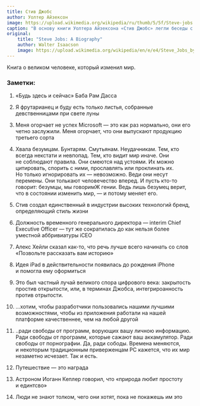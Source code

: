 ```yaml
---
title: Стив Джобс
author: Уолтер Айзексон
image: https://upload.wikimedia.org/wikipedia/ru/thumb/5/5f/Steve-jobs.jpg/155px-Steve-jobs.jpg
caption: "В основу книги Уолтера Айзексона «Стив Джобс» легли беседы с самим Стивом Джобсом, а также с его родственниками, друзьями, врагами, соперниками и коллегами. Джобс никак не контролировал автора. Он откровенно отвечал на все вопросы и ждал такой же честности от остальных. Это рассказ о жизни, полной падений и взлетов, о сильном человеке и талантливом бизнесмене, который одним из первых понял: чтобы добиться успеха в XXI веке, нужно соединить креативность и технологии. Книга вышла в США в октябре 2011 года и сразу стала первой в рейтинге amazon.com."
original:
    title: "Steve Jobs: A Biography"
    author: Walter Isaacson
    image: https://upload.wikimedia.org/wikipedia/en/e/e4/Steve_Jobs_by_Walter_Isaacson.jpg
---
```

Книга о&nbsp;великом человеке, который изменил мир.

### Заметки:
1. &laquo;Будь здесь и&nbsp;сейчас&raquo; Баба Рам Дасса

2. Я&nbsp;фрутарианец и&nbsp;буду есть только листья, собранные девственницами при свете луны

3. Меня огорчает не&nbsp;успех Microsoft&nbsp;&mdash; это как раз нормально, они его четно заслужили. Меня огорчает, что они выпускают продукцию третьего сорта

4. Хвала безумцам. Бунтарям. Смутьянам. Неудачникам. Тем, кто всегда некстати и&nbsp;невпопад. Тем, кто видит мир иначе. Они не&nbsp;соблюдают правила. Они смеются над устоями. Их&nbsp;можно цитировать, спорить с&nbsp;ними, прославлять или проклинать&nbsp;их. Но&nbsp;только игнорировать их&nbsp;&mdash; невозможно. Веди они несут перемены. Они толькают человечество вперед. И&nbsp;пусть кто-то говорит: безумцы, мы&nbsp;говоримЖ гении. Ведь лишь безумец верит, что в&nbsp;состоянии изменить мир,&nbsp;&mdash; и&nbsp;потому меняет его.

5. Стив создал единственный в&nbsp;индустрии высоких технологий бренд, определяющий стиль жизни

6. Должность временного генерального директора&nbsp;&mdash; interim Chief Executive Officer&nbsp;&mdash; тут&nbsp;же сократилась до&nbsp;как нельзя более уместной аббривиатуры iCEO

7. Алекс Хейли сказал как-то, что речь лучше всего начинать со&nbsp;слов &laquo;Позвольте рассказать вам историю&raquo;

8. Идея iPad в&nbsp;действительности появилась до&nbsp;рождения iPhone и&nbsp;помогла ему оформиться

9. Это был частный лучай великого спора цифрового века: закрытость простив открытости, или, в&nbsp;терминах Джобса, интегрироанность против отрытости.

10. ...хотим, чтобы разработчики пользовались нашими лучшими возможностями, чтобы из&nbsp;приложения работали на&nbsp;нашей платформе качественнее, чем на&nbsp;любой другой

11. ..ради свободы от&nbsp;программ, ворующих вашу личною информацию. Ради свободы от&nbsp;программ, которые сажают ваш аккамулятор. Ради свободы от&nbsp;порнографии. Да, ради сободы. Времена меняются, и&nbsp;некоторым традиционным приверженцам&nbsp;PC кажется, что их&nbsp;мир незаметно исчезает. Так и&nbsp;есть.

12. Путешествие&nbsp;&mdash; это награда

13. Астроном Иоганн Кеплер говорил, что &laquo;природа любит простоту и&nbsp;единтсво&raquo;

14. Люди не&nbsp;знают толком, чего они хотят, пока не&nbsp;покажешь им&nbsp;это
